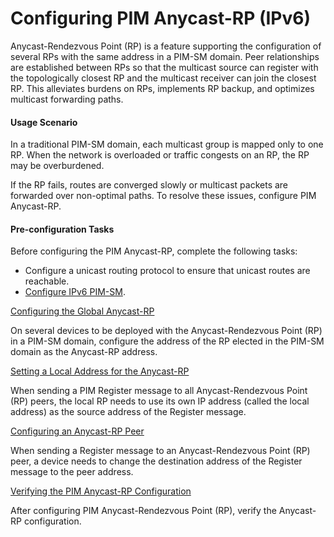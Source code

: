 Configuring PIM Anycast-RP (IPv6)
=================================

Anycast-Rendezvous Point (RP) is a feature supporting the configuration of several RPs with the same address in a PIM-SM domain. Peer relationships are established between RPs so that the multicast source can register with the topologically closest RP and the multicast receiver can join the closest RP. This alleviates burdens on RPs, implements RP backup, and optimizes multicast forwarding paths.

#### Usage Scenario

In a traditional PIM-SM domain, each multicast group is mapped only to one RP. When the network is overloaded or traffic congests on an RP, the RP may be overburdened.

If the RP fails, routes are converged slowly or multicast packets are forwarded over non-optimal paths. To resolve these issues, configure PIM Anycast-RP.


#### Pre-configuration Tasks

Before configuring the PIM Anycast-RP, complete the following tasks:

* Configure a unicast routing protocol to ensure that unicast routes are reachable.
* [Configure IPv6 PIM-SM](dc_vrp_multicast_cfg_2005.html).


[Configuring the Global Anycast-RP](../../../../software/nev8r10_vrpv8r16/user/vrp/dc_vrp_multicast_cfg_2155.html)

On several devices to be deployed with the Anycast-Rendezvous Point (RP) in a PIM-SM domain, configure the address of the RP elected in the PIM-SM domain as the Anycast-RP address.

[Setting a Local Address for the Anycast-RP](../../../../software/nev8r10_vrpv8r16/user/vrp/dc_vrp_multicast_cfg_2156.html)

When sending a PIM Register message to all Anycast-Rendezvous Point (RP) peers, the local RP needs to use its own IP address (called the local address) as the source address of the Register message.

[Configuring an Anycast-RP Peer](../../../../software/nev8r10_vrpv8r16/user/vrp/dc_vrp_multicast_cfg_2157.html)

When sending a Register message to an Anycast-Rendezvous Point (RP) peer, a device needs to change the destination address of the Register message to the peer address.

[Verifying the PIM Anycast-RP Configuration](../../../../software/nev8r10_vrpv8r16/user/vrp/dc_vrp_multicast_cfg_2158.html)

After configuring PIM Anycast-Rendezvous Point (RP), verify the Anycast-RP configuration.